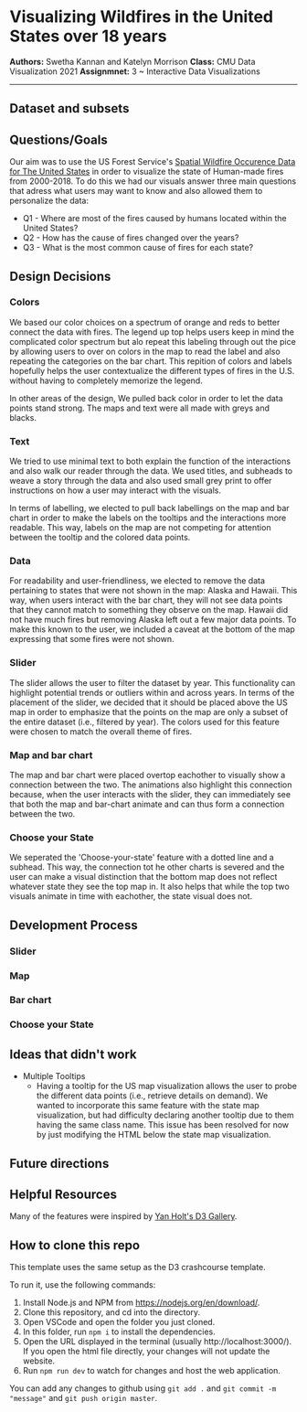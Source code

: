 # Visualizing Wildfires in the United States over 18 years

**Authors:** Swetha Kannan and Katelyn Morrison
**Class:** CMU Data Visualization 2021
**Assignmnet:** 3 ~ Interactive Data Visualizations

- - -

## Dataset and subsets

## Questions/Goals
Our aim was to use the US Forest Service's [Spatial Wildfire Occurence Data for The United States](https://www.fs.usda.gov/rds/archive/Catalog/RDS-2013-0009.5) in order to visualize the state of Human-made fires from 2000-2018. To do this we had our visuals answer three main questions that adress what users may want to know and also allowed them to personalize the data: 
* Q1 - Where are most of the fires caused by humans located within the United States?
* Q2 - How has the cause of fires changed over the years?
* Q3 - What is the most common cause of fires for each state? 

## Design Decisions
### Colors
We based our color choices on a spectrum of orange and reds to better connect the data with fires. The legend up top helps users keep in mind the complicated color spectrum but alo repeat this labeling through out the pice by allowing users to over on colors in the map to read the label and also repeating the categories on the bar chart. This repition of colors and labels hopefully helps the user contextualize the different types of fires in the U.S. without having to completely memorize the legend. 

In other areas of the design, We pulled back color in order to let the data points stand strong. The maps and text were all made with greys and blacks.

### Text
We tried to use minimal text to both explain the function of the interactions and also walk our reader through the data. We used titles, and subheads to weave a story through the data and also used small grey print to offer instructions on how a user may interact with the visuals. 

In terms of labelling, we elected to pull back labellings on the map and bar chart in order to make the labels on the tooltips and the interactions more readable. This way, labels on the map are not competing for attention between the tooltip and the colored data points.

### Data
For readability and user-friendliness, we elected to remove the data pertaining to states that were not shown in the map: Alaska and Hawaii. This way, when users interact with the bar chart, they will not see data points that they cannot match to something they observe on the map. Hawaii did not have much fires but removing Alaska left out a few major data points. To make this known to the user, we included a caveat at the bottom of the map expressing that some fires were not shown.

### Slider
The slider allows the user to filter the dataset by year. This functionality can highlight potential trends or outliers within and across years. In terms of the placement of the slider, we decided that it should be placed above the US map in order to emphasize that the points on the map are only a subset of the entire dataset (i.e., filtered by year). The colors used for this feature were chosen to match the overall theme of fires. 

### Map and bar chart
The map and bar chart were placed overtop eachother to visually show a connection between the two. The animations also highlight this connection because, when the user interacts with the slider, they can immediately see that both the map and bar-chart animate and can thus form a connection between the two.

### Choose your State
We seperated the 'Choose-your-state' feature with a dotted line and a subhead. This way, the connection tot he other charts is severed and the user can make a visual distinction that the bottom map does not reflect whatever state they see the top map in. It also helps that while the top two visuals animate in time with eachother, the state visual does not. 

## Development Process

### Slider

### Map

### Bar chart

### Choose your State


## Ideas that didn't work

* Multiple Tooltips
  - Having a tooltip for the US map visualization allows the user to probe the different data points (i.e., retrieve details on demand). We wanted to incorporate this same feature with the state map visualization, but had difficulty declaring another tooltip due to them having the same class name. This issue has been resolved for now by just modifying the HTML below the state map visualization.

## Future directions

## Helpful Resources
Many of the features were inspired by [Yan Holt's D3 Gallery](https://www.d3-graph-gallery.com/index.html). 

## How to clone this repo

This template uses the same setup as the D3 crashcourse template.

To run it, use the following commands:

1. Install Node.js and NPM from https://nodejs.org/en/download/.
2. Clone this repository, and cd into the directory.
3. Open VSCode and open the folder you just cloned.
4. In this folder, run `npm i` to install the dependencies.
5. Open the URL displayed in the terminal (usually http://localhost:3000/). If you open the html file directly, your changes will not update the website.
6. Run `npm run dev` to watch for changes and host the web application.

You can add any changes to github using `git add .` and `git commit -m "message"` and `git push origin master`.
